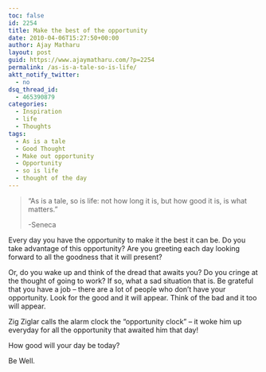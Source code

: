 ```yaml
---
toc: false
id: 2254
title: Make the best of the opportunity
date: 2010-04-06T15:27:50+00:00
author: Ajay Matharu
layout: post
guid: https://www.ajaymatharu.com/?p=2254
permalink: /as-is-a-tale-so-is-life/
aktt_notify_twitter:
  - no
dsq_thread_id:
  - 465390879
categories:
  - Inspiration
  - life
  - Thoughts
tags:
  - As is a tale
  - Good Thought
  - Make out opportunity
  - Opportunity
  - so is life
  - thought of the day
---
```

> &#8220;As is a tale, so is life: not how long it is, but how good it is, is what matters.&#8221; 
> 
> -Seneca

Every day you have the opportunity to make it the best it can be. Do you take advantage of this opportunity? Are you greeting each day looking forward to all the goodness that it will present?

Or, do you wake up and think of the dread that awaits you? Do you cringe at the thought of going to work? If so, what a sad situation that is. Be grateful that you have a job &#8211; there are a lot of people who don&#8217;t have your opportunity. Look for the good and it will appear. Think of the bad and it too will appear.

Zig Ziglar calls the alarm clock the &#8220;opportunity clock&#8221; &#8211; it woke him up everyday for all the opportunity that awaited him that day!

How good will your day be today?

Be Well.
